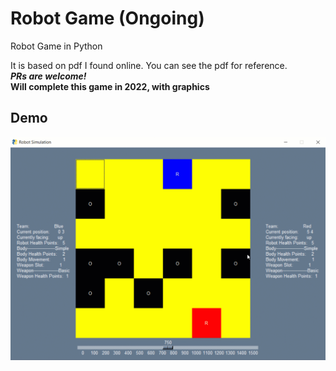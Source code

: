 # Robot Game (Ongoing)
Robot Game in Python

It is based on pdf I found online. You can see the pdf for reference.  
***PRs are welcome!***  
__Will complete this game in 2022, with graphics__  

## Demo 

![Demo](/Demo.gif)
